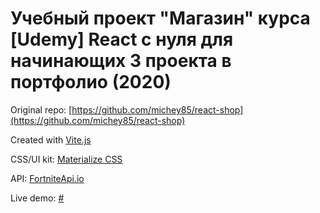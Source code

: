 # Учебный проект "Магазин" курса [Udemy] React с нуля для начинающих 3 проекта в портфолио (2020)

Original repo: [https://github.com/michey85/react-shop](https://github.com/michey85/react-shop)

Created with [Vite.js](https://vitejs.dev/)

CSS/UI kit: [Materialize CSS](https://materializecss.com/)

API: [FortniteApi.io](https://fortniteapi.io/)

Live demo: [#](#)
